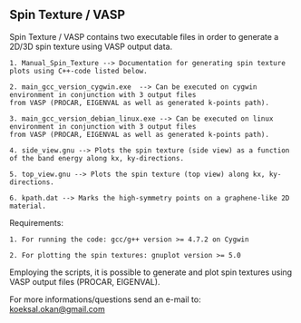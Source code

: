 
## Spin Texture / VASP

Spin Texture / VASP contains two executable files in order to generate a 2D/3D spin texture using VASP output data. 

```
1. Manual_Spin_Texture --> Documentation for generating spin texture plots using C++-code listed below.

2. main_gcc_version_cygwin.exe  --> Can be executed on cygwin environment in conjunction with 3 output files
from VASP (PROCAR, EIGENVAL as well as generated k-points path).

3. main_gcc_version_debian_linux.exe --> Can be executed on linux environment in conjunction with 3 output files
from VASP (PROCAR, EIGENVAL as well as generated k-points path).

4. side_view.gnu --> Plots the spin texture (side view) as a function of the band energy along kx, ky-directions. 

5. top_view.gnu --> Plots the spin texture (top view) along kx, ky-directions. 

6. kpath.dat --> Marks the high-symmetry points on a graphene-like 2D material. 
```

Requirements:
```
1. For running the code: gcc/g++ version >= 4.7.2 on Cygwin

2. For plotting the spin textures: gnuplot version >= 5.0
```
Employing the scripts, it is possible to generate and plot spin textures using VASP output files (PROCAR, EIGENVAL).    

For more informations/questions send an e-mail to: koeksal.okan@gmail.com
